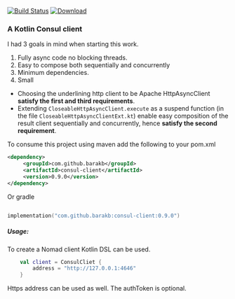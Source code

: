 [![Build Status](https://travis-ci.org/barakb/consul-client.svg?branch=master)](https://travis-ci.org/barakb/consul-client)
[![Download](https://api.bintray.com/packages/barakb/maven/consul-client/images/download.svg) ](https://bintray.com/barakb/maven/consul-client/_latestVersion)
### A Kotlin Consul client

I had 3 goals in mind when starting this work.

1. Fully async code no blocking threads.
2. Easy to compose both sequentially and concurrently
3. Minimum dependencies.
4. Small

- Choosing the underlining http client to be Apache HttpAsyncClient **satisfy the first and third requirements**.
- Extending `CloseableHttpAsyncClient.execute` as a suspend function (in the file `CloseableHttpAsyncClientExt.kt`)
  enable easy composition of the result client sequentially and concurrently, hence **satisfy the second requirement**. 

     

To consume this project using maven add the following to your pom.xml


````Xml
<dependency>
     <groupId>com.github.barakb</groupId>
     <artifactId>consul-client</artifactId>
     <version>0.9.0</version>
</dependency>
````

Or gradle

````kotlin

implementation("com.github.barakb:consul-client:0.9.0")
````


##### Usage:
To create a Nomad client Kotlin DSL can be used.
```Kotlin
    val client = ConsulCliet {
        address = "http://127.0.0.1:4646"
    }
```   
Https address can be used as well.
The authToken is optional.

